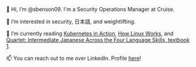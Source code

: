 👋 Hi, I’m @sbenson09. I'm a Security Operations Manager at Cruise.

👀 I’m interested in security, 日本語, and weightlifting.

🌱 I’m currently reading [Kubernetes in Action](https://www.manning.com/books/kubernetes-in-action-second-edition), [How Linux Works](https://nostarch.com/howlinuxworks3), and [Quartet: Intermediate Japanese Across the Four Language Skills, textbook 1](https://quartet.japantimes.co.jp/en/).

📫 You can reach out to me over LinkedIn. Profile [here](https://www.linkedin.com/in/seanmbenson/)!

<!---
sbenson09/sbenson09 is a ✨ special ✨ repository because its `README.md` (this file) appears on your GitHub profile.
You can click the Preview link to take a look at your changes.
--->
